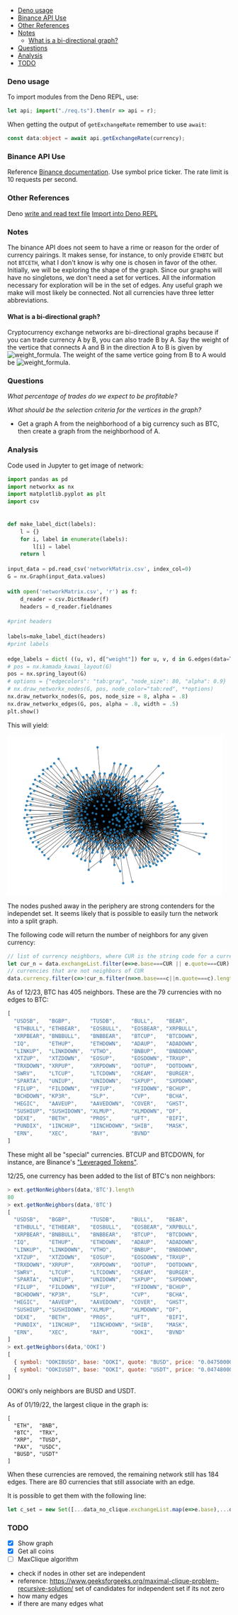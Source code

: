 - [Deno usage](#deno-usage)
- [Binance API Use](#binance-api-use)
- [Other References](#other-references)
- [Notes](#notes)
  - [What is a bi-directional graph?](#what-is-a-bi-directional-graph)
- [Questions](#questions)
- [Analysis](#analysis)
- [TODO](#todo)

### Deno usage
To import modules from the Deno REPL, use:
```ts
let api; import("./req.ts").then(r => api = r);
```
When getting the output of `getExchangeRate` remember to use `await`:
```ts
const data:object = await api.getExchangeRate(currency);
```

### Binance API Use
Reference [Binance documentation](https://github.com/binance/binance-spot-api-docs/blob/master/rest-api.md#symbol-price-ticker).
Use symbol price ticker.
The rate limit is 10 requests per second.

### Other References
Deno [write and read text file](https://medium.com/deno-the-complete-reference/read-write-json-files-in-deno-ca23073c4d76)
[Import into Deno REPL](https://stackoverflow.com/questions/63402664/how-to-import-a-module-inside-the-deno-repl)

### Notes
The binance API does not seem to have a rime or reason for the order of currency pairings.
It makes sense, for instance, to only provide `ETHBTC` but not `BTCETH`, what I don't know is why one is chosen in favor of the other.
Initially, we will be exploring the shape of the graph. Since our graphs will have no singletons, we don't need a set for vertices. All the information necessary for exploration will be in the set of edges.
Any useful graph we make will most likely be connected.
Not all currencies have three letter abbreviations.
#### What is a bi-directional graph?
Cryptocurrency exchange networks are bi-directional graphs because if you can trade currency A by B, you can also trade B by A.
Say the weight of the vertice that connects A and B in the direction A to B is given by ![weight_formula](https://render.githubusercontent.com/render/math?math=w(A,B)). The weight of the same vertice going from B to A would be ![weight_formula](https://render.githubusercontent.com/render/math?math=w(B,A)=f(w(A,B))).

### Questions
*What percentage of trades do we expect to be profitable?*

*What should be the selection criteria for the vertices in the graph?*
- Get a graph A from the neighborhood of a big currency such as BTC, then create a graph from the neighborhood of A.

### Analysis
Code used in Jupyter to get image of network:
```python
import pandas as pd
import networkx as nx
import matplotlib.pyplot as plt
import csv


def make_label_dict(labels):
    l = {}
    for i, label in enumerate(labels):
        l[i] = label
    return l

input_data = pd.read_csv('networkMatrix.csv', index_col=0)
G = nx.Graph(input_data.values)

with open('networkMatrix.csv', 'r') as f:
    d_reader = csv.DictReader(f)
    headers = d_reader.fieldnames

#print headers

labels=make_label_dict(headers)
#print labels

edge_labels = dict( ((u, v), d["weight"]) for u, v, d in G.edges(data=True) )
# pos = nx.kamada_kawai_layout(G)
pos = nx.spring_layout(G)
# options = {"edgecolors": "tab:gray", "node_size": 80, "alpha": 0.9}
# nx.draw_networkx_nodes(G, pos, node_color="tab:red", **options)
nx.draw_networkx_nodes(G, pos, node_size = 8, alpha = .8)
nx.draw_networkx_edges(G, pos, alpha = .8, width = .5)
plt.show()
```
This will yield:

![spring_layout](./img/spring_graph.png)

The nodes pushed away in the periphery are strong contenders for the independet set. It seems likely that is possible to easily turn the network into a split graph.

The following code will return the number of neighbors for any given currency:
```js
// list of currency neighbors, where CUR is the string code for a currency (ex. 'BTC')
let cur_n = data.exchangeList.filter(e=>e.base===CUR || e.quote===CUR)
// currencies that are not neighbors of CUR
data.currency.filter(c=>!cur_n.filter(n=>n.base===c||n.quote===c).length)
```
As of 12/23, BTC has 405 neighbors. These are the 79 currencies with no edges to BTC:
```ts
[
  "USDSB",   "BGBP",      "TUSDB",     "BULL",    "BEAR",
  "ETHBULL", "ETHBEAR",   "EOSBULL",   "EOSBEAR", "XRPBULL",
  "XRPBEAR", "BNBBULL",   "BNBBEAR",   "BTCUP",   "BTCDOWN",
  "IQ",      "ETHUP",     "ETHDOWN",   "ADAUP",   "ADADOWN",
  "LINKUP",  "LINKDOWN",  "VTHO",      "BNBUP",   "BNBDOWN",
  "XTZUP",   "XTZDOWN",   "EOSUP",     "EOSDOWN", "TRXUP",
  "TRXDOWN", "XRPUP",     "XRPDOWN",   "DOTUP",   "DOTDOWN",
  "SWRV",    "LTCUP",     "LTCDOWN",   "CREAM",   "BURGER",
  "SPARTA",  "UNIUP",     "UNIDOWN",   "SXPUP",   "SXPDOWN",
  "FILUP",   "FILDOWN",   "YFIUP",     "YFIDOWN", "BCHUP",
  "BCHDOWN", "KP3R",      "SLP",       "CVP",     "BCHA",
  "HEGIC",   "AAVEUP",    "AAVEDOWN",  "COVER",   "GHST",
  "SUSHIUP", "SUSHIDOWN", "XLMUP",     "XLMDOWN", "DF",
  "DEXE",    "BETH",      "PROS",      "UFT",     "BIFI",
  "PUNDIX",  "1INCHUP",   "1INCHDOWN", "SHIB",    "MASK",
  "ERN",     "XEC",       "RAY",       "BVND"
]
```
These might all be "special" currencies. BTCUP and BTCDOWN, for instance, are Binance's ["Leveraged Tokens"](https://www.binance.com/en/support/faq/360042957472).

12/25, one currency has been added to the list of BTC's non neighbors:
```js
> ext.getNonNeighbors(data,'BTC').length
80
> ext.getNonNeighbors(data,'BTC')
[
  "USDSB",   "BGBP",      "TUSDB",     "BULL",    "BEAR",
  "ETHBULL", "ETHBEAR",   "EOSBULL",   "EOSBEAR", "XRPBULL",
  "XRPBEAR", "BNBBULL",   "BNBBEAR",   "BTCUP",   "BTCDOWN",
  "IQ",      "ETHUP",     "ETHDOWN",   "ADAUP",   "ADADOWN",
  "LINKUP",  "LINKDOWN",  "VTHO",      "BNBUP",   "BNBDOWN",
  "XTZUP",   "XTZDOWN",   "EOSUP",     "EOSDOWN", "TRXUP",
  "TRXDOWN", "XRPUP",     "XRPDOWN",   "DOTUP",   "DOTDOWN",
  "SWRV",    "LTCUP",     "LTCDOWN",   "CREAM",   "BURGER",
  "SPARTA",  "UNIUP",     "UNIDOWN",   "SXPUP",   "SXPDOWN",
  "FILUP",   "FILDOWN",   "YFIUP",     "YFIDOWN", "BCHUP",
  "BCHDOWN", "KP3R",      "SLP",       "CVP",     "BCHA",
  "HEGIC",   "AAVEUP",    "AAVEDOWN",  "COVER",   "GHST",
  "SUSHIUP", "SUSHIDOWN", "XLMUP",     "XLMDOWN", "DF",
  "DEXE",    "BETH",      "PROS",      "UFT",     "BIFI",
  "PUNDIX",  "1INCHUP",   "1INCHDOWN", "SHIB",    "MASK",
  "ERN",     "XEC",       "RAY",       "OOKI",    "BVND"
]
> ext.getNeighbors(data,'OOKI')
[
  { symbol: "OOKIBUSD", base: "OOKI", quote: "BUSD", price: "0.04750000" },
  { symbol: "OOKIUSDT", base: "OOKI", quote: "USDT", price: "0.04748000" }
]
```
OOKI's only neighbors are BUSD and USDT.

As of 01/19/22, the largest clique in the graph is:
```
[
  "ETH",  "BNB",
  "BTC",  "TRX",
  "XRP",  "TUSD",
  "PAX",  "USDC",
  "BUSD", "USDT"
]
```
When these currencies are removed, the remaining network still has 184 edges. There are 80 currencies that still associate with an edge.

It is possible to get them with the following line:
```ts
let c_set = new Set([...data_no_clique.exchangeList.map(e=>e.base),...data_no_clique.exchangeList.map(e=>e.quote)])
```

### TODO
- [x] Show graph
- [x] Get all coins
- [ ] MaxClique algorithm
- check if nodes in other set are independent
- reference: https://www.geeksforgeeks.org/maximal-clique-problem-recursive-solution/
set of candidates for independent set if its not zero
- how many edges
- if there are many edges what
